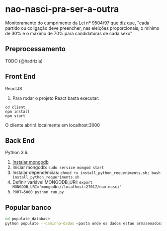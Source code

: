 # nao-nasci-pra-ser-a-outra

Monitoramento do cumprimento da Lei nº 9504/97 que diz que, "cada partido ou coligação deve preencher, nas eleições proporcionais, o mínimo de 30% e o máximo de 70% para candidaturas de cada sexo"

## Preprocessamento

TODO (@hadrizia)

## Front End

ReactJS

1. Para rodar o projeto React basta executar:

```
cd client
npm install
npm start
```

O cliente abrirá localmente em localhost:3000

## Back End

Python 3.6.

1. [Instalar mongodb](http://www.bogotobogo.com/python/MongoDB_PyMongo/python_MongoDB_pyMongo_tutorial_installing.php)
2. Iniciar mongodb: `sudo service mongod start`
3. Instalar dependências: `chmod +x install_python_requeriments.sh; bash install_python_requeriments.sh`
4. Definir variável MONGODB_URI: `export MONGODB_URI='mongodb://localhost:27017/nao-nasci'`
5. `PORT=5000 python run.py`


## Popular banco

```bash
cd populate_database
python populate --caminho-dados <pasta onde os dados estao armazenados>
```
